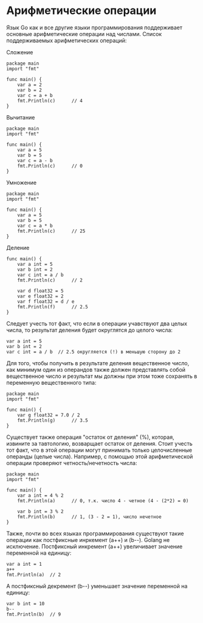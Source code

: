 # Арифметические операции

Язык Go как и все другие языки программирования поддерживает основные арифметические операции над числами. Список поддерживаемых арифметических операций:

Сложение

```
package main
import "fmt"

func main() {
    var a = 2
    var b = 2
    var c = a + b
    fmt.Println(c)      // 4
}
```

Вычитание

```
package main
import "fmt"

func main() {
    var a = 5
    var b = 5
    var c = a - b
    fmt.Println(c)      // 0
}
```

Умножение

```
package main
import "fmt"

func main() {
    var a = 5
    var b = 5
    var c = a * b
    fmt.Println(c)      // 25
}
```

Деление

```
func main() {
    var a int = 5
    var b int = 2
    var c int = a / b
    fmt.Println(c)      // 2

    var d float32 = 5
    var e float32 = 2
    var f float32 = d / e
    fmt.Println(f)      // 2.5
}
```

Следует учесть тот факт, что если в операции учавствуют два целых числа, то результат деления будет округлятся до целого числа:

```
var a int = 5
var b int = 2
var c int = a / b  // 2.5 округляется (!) в меньшую сторону до 2
```

Для того, чтобы получить в результате деления вещественное число, как минимум один из операндов также должен представлять собой вещественное число и результат мы должны при этом тоже сохранять в переменную вещественного типа:

```
package main
import "fmt"

func main() {
    var g float32 = 7.0 / 2
    fmt.Println(g)      // 3.5
}
```

Существует также операция "остаток от деления" (%), которая, извините за тавтологию, возварщает остаток от деления. Стоит учесть тот факт, что в этой операции могут принимать только целочисленные операнды (целые числа). Например, с помощью этой арифметической операции проверяют четность/нечетность числа:

```
package main
import "fmt"

func main() {
    var a int = 4 % 2
    fmt.Println(a)      // 0, т.к. число 4 - четное (4 - (2*2) = 0)

    var b int = 3 % 2
    fmt.Println(b)      // 1, (3 - 2 = 1), число нечетное
}
```

Также, почти во всех языках программирования существуют такие операции как постфиксные инркемент (a++) и (b--). Golang не исключение. Постфиксный инкремент (a++) увеличивает значение переменной на единицу:

```
var a int = 1
a++
fmt.Println(a)  // 2
```

A постфиксный декремент (b--) уменьшает значение переменной на единицу:

```
var b int = 10
b--
fmt.Println(b)  // 9
```
